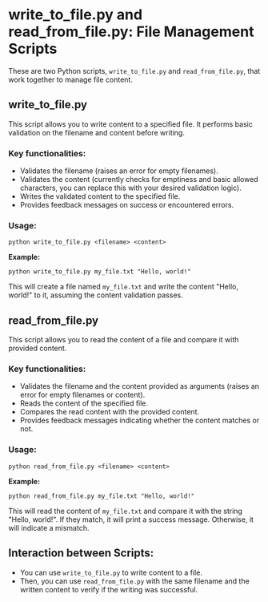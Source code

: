 # write_to_file.py and read_from_file.py: File Management Scripts

These are two Python scripts, `write_to_file.py` and `read_from_file.py`, that work together to manage file content.

## **write_to_file.py**

This script allows you to write content to a specified file. It performs basic validation on the filename and content before writing.

### **Key functionalities:**

* Validates the filename (raises an error for empty filenames).
* Validates the content (currently checks for emptiness and basic allowed characters, you can replace this with your desired validation logic).
* Writes the validated content to the specified file.
* Provides feedback messages on success or encountered errors.

### **Usage:**

```
python write_to_file.py <filename> <content>
```

**Example:**

```
python write_to_file.py my_file.txt "Hello, world!"
```

This will create a file named `my_file.txt` and write the content "Hello, world!" to it, assuming the content validation passes.

## **read_from_file.py**

This script allows you to read the content of a file and compare it with provided content.

### **Key functionalities:**

* Validates the filename and the content provided as arguments (raises an error for empty filenames or content).
* Reads the content of the specified file.
* Compares the read content with the provided content.
* Provides feedback messages indicating whether the content matches or not.

### **Usage:**

```
python read_from_file.py <filename> <content>
```

**Example:**

```
python read_from_file.py my_file.txt "Hello, world!"
```

This will read the content of `my_file.txt` and compare it with the string "Hello, world!". If they match, it will print a success message. Otherwise, it will indicate a mismatch.

## **Interaction between Scripts:**

* You can use `write_to_file.py` to write content to a file.
* Then, you can use `read_from_file.py` with the same filename and the written content to verify if the writing was successful.
